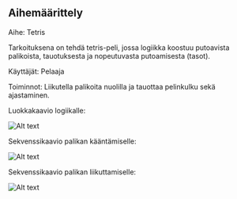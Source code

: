 ## Aihemäärittely

Aihe: Tetris

Tarkoituksena on tehdä tetris-peli, jossa logiikka koostuu putoavista palikoista, tauotuksesta ja nopeutuvasta putoamisesta (tasot).

Käyttäjät: Pelaaja

Toiminnot: Liikutella palikoita nuolilla ja tauottaa pelinkulku sekä ajastaminen.

Luokkakaavio logiikalle: 

![Alt text](https://github.com/annettekemppi/MilinTetris/blob/master/dokumentaatio/UPaivitetty_luokkakaavio_logiikalle.png)

Sekvenssikaavio palikan kääntämiselle:

![Alt text](https://github.com/annettekemppi/MilinTetris/blob/master/dokumentaatio/Sekvenssikaavio1.png)

Sekvenssikaavio palikan liikuttamiselle:

![Alt text](https://github.com/annettekemppi/MilinTetris/blob/master/dokumentaatio/Sekvenssikaavio2.png)
